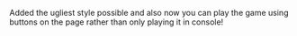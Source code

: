 Added the ugliest style possible and also now you can play the game using buttons on the page rather than only playing it in console!
